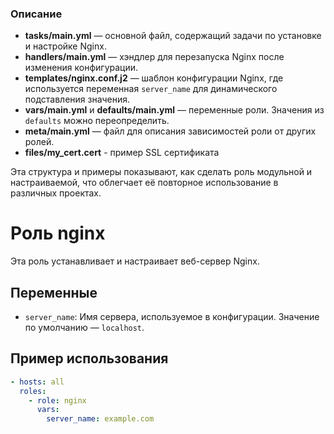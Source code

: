 
### Описание
- **tasks/main.yml** — основной файл, содержащий задачи по установке и настройке Nginx.
- **handlers/main.yml** — хэндлер для перезапуска Nginx после изменения конфигурации.
- **templates/nginx.conf.j2** — шаблон конфигурации Nginx, где используется переменная `server_name` для динамического подставления значения.
- **vars/main.yml** и **defaults/main.yml** — переменные роли. Значения из `defaults` можно переопределить.
- **meta/main.yml** — файл для описания зависимостей роли от других ролей.
- **files/my_cert.cert** - пример SSL сертификата

Эта структура и примеры показывают, как сделать роль модульной и настраиваемой, что облегчает её повторное использование в различных проектах.




# Роль nginx

Эта роль устанавливает и настраивает веб-сервер Nginx.

## Переменные

- `server_name`: Имя сервера, используемое в конфигурации. Значение по умолчанию — `localhost`.

## Пример использования

```yaml
- hosts: all
  roles:
    - role: nginx
      vars:
        server_name: example.com
